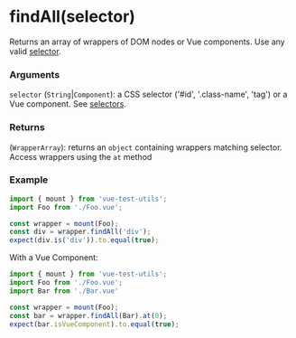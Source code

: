 # findAll(selector)

Returns an array of wrappers of DOM nodes or Vue components. Use any valid [selector](/api/selectors.md).

### Arguments

`selector` (`String`|`Component`): a CSS selector ('#id', '.class-name', 'tag') or a Vue component. See [selectors](/api/selectors.md).

### Returns

(`WrapperArray`): returns an `object` containing wrappers matching selector. Access wrappers using the `at` method


### Example

```js
import { mount } from 'vue-test-utils';
import Foo from './Foo.vue';

const wrapper = mount(Foo);
const div = wrapper.findAll('div');
expect(div.is('div')).to.equal(true);
```

With a Vue Component:
```js
import { mount } from 'vue-test-utils';
import Foo from './Foo.vue';
import Bar from './Bar.vue'

const wrapper = mount(Foo);
const bar = wrapper.findAll(Bar).at(0);
expect(bar.isVueComponent).to.equal(true);
```
